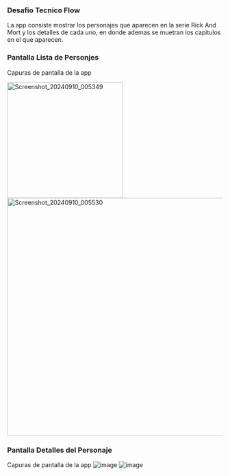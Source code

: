 ### Desafio Tecnico Flow
La app consiste mostrar los personajes que aparecen en la serie  Rick And Mort y los detalles de cada uno, en donde ademas se muetran los capitulos en el que aparecen.

### Pantalla Lista de Personjes
Capuras de pantalla de la app

<img width="270" alt="Screenshot_20240910_005349" src="https://github.com/user-attachments/assets/09f122e9-5faa-4751-b36d-1484003bbe93"> <img width="555" alt="Screenshot_20240910_005530" src="https://github.com/user-attachments/assets/c2675304-f41f-4016-bc66-5b2c81616416">




### Pantalla Detalles del Personaje
Capuras de pantalla de la app
![image](https://github.com/user-attachments/assets/19e20bde-6f27-4d42-904b-b23f72528581)
![image](https://github.com/user-attachments/assets/72e6ec16-aa32-4af1-9a0a-9e29b0e35288)

